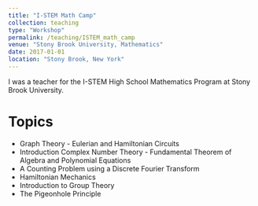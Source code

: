 ```yaml
---
title: "I-STEM Math Camp"
collection: teaching
type: "Workshop"
permalink: /teaching/ISTEM_math_camp
venue: "Stony Brook University, Mathematics"
date: 2017-01-01
location: "Stony Brook, New York"
---
```


I was a teacher for the I-STEM High School Mathematics Program at Stony Brook University.

Topics
======
* Graph Theory - Eulerian and Hamiltonian Circuits
* Introduction Complex Number Theory - Fundamental Theorem of Algebra and Polynomial Equations
* A Counting Problem using a Discrete Fourier Transform
* Hamiltonian Mechanics
* Introduction to Group Theory
* The Pigeonhole Principle
